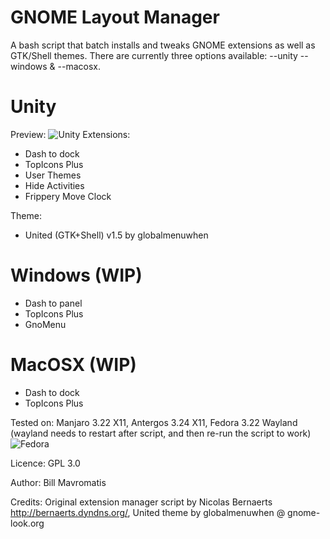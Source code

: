 # GNOME Layout Manager

A bash script that batch installs and tweaks GNOME extensions as well as GTK/Shell themes. There are currently three options available:
--unity --windows & --macosx.

# Unity

Preview: 
![Unity](http://imgur.com/a/ie6QM)
Extensions:
- Dash to dock
- TopIcons Plus
- User Themes
- Hide Activities
- Frippery Move Clock

Theme:
- United (GTK+Shell) v1.5 by globalmenuwhen

# Windows (WIP)
- Dash to panel
- TopIcons Plus
- GnoMenu

# MacOSX (WIP)
- Dash to dock
- TopIcons Plus


Tested on: Manjaro 3.22 X11, Antergos 3.24 X11, Fedora 3.22 Wayland (wayland needs to restart after script, and then re-run the script to work)
![Fedora](http://imgur.com/a/9ozUu) 

Licence: GPL 3.0

Author: Bill Mavromatis

Credits: Original extension manager script by Nicolas Bernaerts http://bernaerts.dyndns.org/, United theme by globalmenuwhen @ gnome-look.org
